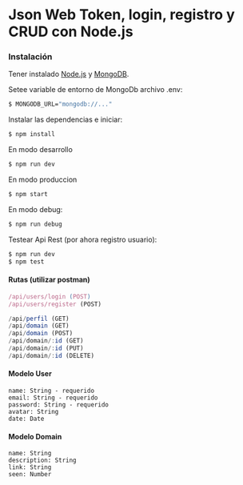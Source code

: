 # Json Web Token, login, registro y CRUD con Node.js 

### Instalación

Tener instalado [Node.js](https://nodejs.org/) y [MongoDB](https://www.mongodb.com/es).

Setee variable de entorno de MongoDb archivo .env:

```sh
$ MONGODB_URL="mongodb://..."
```

Instalar las dependencias e iniciar:

```sh
$ npm install
```

En modo desarrollo

```sh
$ npm run dev
```

En modo produccion

```sh
$ npm start
```

En modo debug:

```sh
$ npm run debug
```

Testear Api Rest (por ahora registro usuario):

```sh
$ npm run dev
$ npm test
```


#### Rutas (utilizar postman)


```js
/api/users/login (POST)
/api/users/register (POST)

/api/perfil (GET)
/api/domain (GET)
/api/domain (POST)
/api/domain/:id (GET)
/api/domain/:id (PUT)
/api/domain/:id (DELETE)
```
#### Modelo User

```
name: String - requerido
email: String - requerido
password: String - requerido
avatar: String
date: Date
```

#### Modelo Domain

```
name: String
description: String
link: String
seen: Number
```
